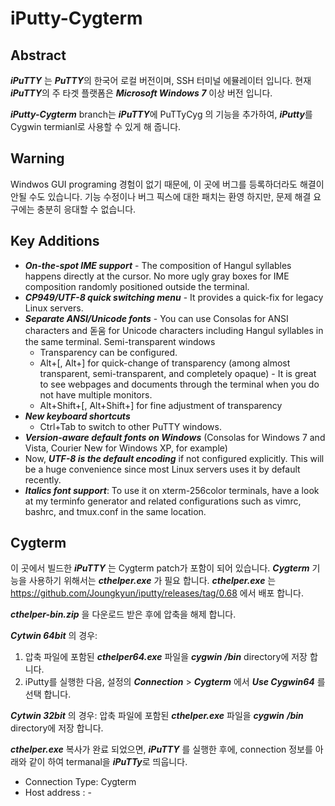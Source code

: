 iPutty-Cygterm
===

## Abstract

***iPuTTY*** 는 ***PuTTY***의 한국어 로컬 버전이며, SSH 터미널 에뮬레이터 입니다. 현재 ***iPuTTY***의 주 타겟 플랫폼은 ***Microsoft Windows 7*** 이상 버전 입니다.

***iPutty-Cygterm*** branch는 ***iPuTTY***에 PuTTyCyg 의 기능을 추가하여, ***iPutty***를 Cygwin termianl로 사용할 수 있게 해 줍니다.

## Warning

Windwos GUI programing 경험이 없기 때문에, 이 곳에 버그를 등록하더라도 해결이 안될 수도 있습니다. 기능 수정이나 버그 픽스에 대한 패치는 환영 하지만, 문제 해결 요구에는 충분히 응대할 수 없습니다.

## Key Additions

 * ***On-the-spot IME support*** - The composition of Hangul syllables happens directly at the cursor. No more ugly gray boxes for IME composition randomly positioned outside the terminal.
 * ***CP949/UTF-8 quick switching menu*** - It provides a quick-fix for legacy Linux servers.
 * ***Separate ANSI/Unicode fonts*** - You can use Consolas for ANSI characters and 돋움 for Unicode characters including Hangul syllables in the same terminal.
Semi-transparent windows
   * Transparency can be configured.
   * Alt+[, Alt+] for quick-change of transparency (among almost transparent, semi-transparent, and completely opaque) - It is great to see webpages and documents through the terminal when you do not have multiple monitors.
   * Alt+Shift+[, Alt+Shift+] for fine adjustment of transparency
 * ***New keyboard shortcuts***
   * Ctrl+Tab to switch to other PuTTY windows.
 * ***Version-aware default fonts on Windows*** (Consolas for Windows 7 and Vista, Courier New for Windows XP, for example)
 * Now, ***UTF-8 is the default encoding*** if not configured explicitly. This will be a huge convenience since most Linux servers uses it by default recently.
 * ***Italics font support***: To use it on xterm-256color terminals, have a look at my terminfo generator and related configurations such as vimrc, bashrc, and tmux.conf in the same location.

## Cygterm

이 곳에서 빌드한 ***iPuTTY*** 는 Cygterm patch가 포함이 되어 있습니다. ***Cygterm*** 기능을 사용하기 위해서는 ***cthelper.exe*** 가 필요 합니다. ***cthelper.exe*** 는 https://github.com/Joungkyun/iputty/releases/tag/0.68 에서 배포 합니다.

***cthelper-bin.zip*** 을 다운로드 받은 후에 압축을 해제 합니다.

***Cytwin 64bit*** 의 경우:
  1. 압축 파일에 포함된 ***cthelper64.exe*** 파일을 ***cygwin*** ***/bin*** directory에 저장 합니다.
  2. iPutty를 실행한 다음, 설정의 ***Connection*** > ***Cygterm*** 에서 ***Use Cygwin64*** 를 선택 합니다.

***Cytwin 32bit*** 의 경우:
	압축 파일에 포함된 ***cthelper.exe*** 파일을 ***cygwin*** ***/bin*** directory에 저장 합니다.

***cthelper.exe*** 복사가 완료 되었으면, ***iPuTTY*** 를 실행한 후에, connection 정보를 아래와 같이 하여 termanal을 ***iPuTTy***로 띄웁니다.

 * Connection Type: Cygterm
 * Host address   : -

